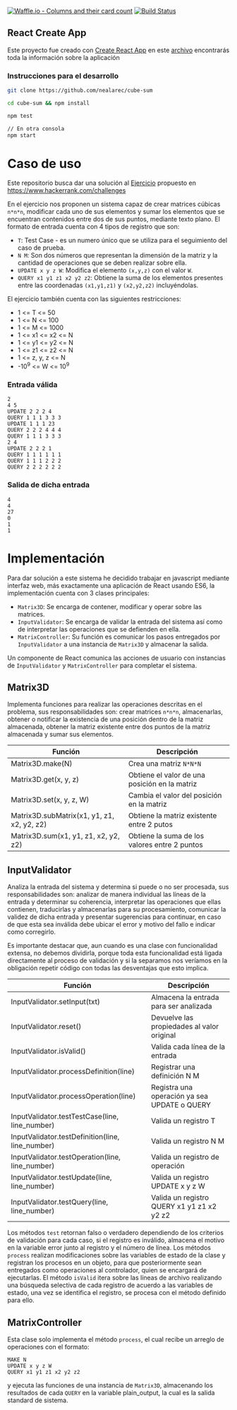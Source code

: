 [![Waffle.io - Columns and their card count](https://badge.waffle.io/Nealarec/cube-sum.png?columns=all)](https://waffle.io/Nealarec/cube-sum?utm_source=badge)
[![Build Status](https://travis-ci.org/nealarec/cube-sum.svg?branch=master)](https://travis-ci.org/nealarec/cube-sum)

## React Create App

Este proyecto fue creado con [Create React App](https://github.com/facebookincubator/create-react-app)
en este [archivo](CREATE-APP-README.md) encontrarás toda la información sobre la aplicación

### Instrucciones para el desarrollo

```bash
git clone https://github.com/nealarec/cube-sum

cd cube-sum && npm install

npm test

// En otra consola
npm start
```

# Caso de uso
Este repositorio busca dar una solución al [Ejercicio](https://www.hackerrank.com/challenges/cube-summation/problem) propuesto en https://www.hackerrank.com/challenges

En el ejercicio nos proponen un sistema capaz de crear matrices cúbicas `n*n*n`,
modificar cada uno de sus elementos y sumar los elementos que se encuentran
contenidos entre dos de sus puntos, mediante texto plano. El formato de entrada
cuenta con 4 tipos de registro que son:

* `T`: Test Case - es un numero único que se utiliza para el seguimiento del caso de prueba.
* `N M`: Son dos números que representan la dimensión de la matriz y la cantidad de operaciones que se deben realizar sobre ella.
* `UPDATE x y z W`: Modifica el elemento `(x,y,z)` con el valor `W`.
* `QUERY x1 y1 z1 x2 y2 z2`: Obtiene la suma de los elementos presentes entre las coordenadas `(x1,y1,z1)` y `(x2,y2,z2)` incluyéndolas.

El ejercicio también cuenta con las siguientes restricciones:

* 1 <= T <= 50
* 1 <= N <= 100
* 1 <= M <= 1000
* 1 <= x1 <= x2 <= N
* 1 <= y1 <= y2 <= N
* 1 <= z1 <= z2 <= N
* 1 <= z, y, z <= N
* -10<sup>9</sup> <= W <= 10<sup>9</sup>

### Entrada válida
```
2
4 5
UPDATE 2 2 2 4
QUERY 1 1 1 3 3 3
UPDATE 1 1 1 23
QUERY 2 2 2 4 4 4
QUERY 1 1 1 3 3 3
2 4
UPDATE 2 2 2 1
QUERY 1 1 1 1 1 1
QUERY 1 1 1 2 2 2
QUERY 2 2 2 2 2 2
```
### Salida de dicha entrada
```
4
4
27
0
1
1
```

# Implementación

Para dar solución a este sistema he decidido trabajar en javascript mediante interfaz web,
más exactamente una aplicación de React usando ES6, la implementación cuenta con 3
clases principales:

- `Matrix3D`: Se encarga de contener, modificar y operar sobre las matrices.
- `InputValidator`: Se encarga de validar la entrada del sistema así como de interpretar las operaciones que se defienden en ella.
- `MatrixController`: Su función es comunicar los pasos entregados por `InputValidator` a una instancia de `Matrix3D` y almacenar la salida.

Un componente de React comunica las acciones de usuario con instancias
de `InputValidator` y `MatrixController` para completar el sistema.

## Matrix3D
Implementa funciones para realizar las operaciones descritas en el problema,
sus responsabilidades son: crear matrices `n*n*n`, almacenarlas, obtener o notificar la existencia
de una posición dentro de la matriz almacenada, obtener la matriz existente entre dos puntos de la
matriz almacenada y sumar sus elementos.

| Función                                       | Descripción                                       |
|-                                              |-                                                  |
| Matrix3D.make(N)                              | Crea una matriz `N*N*N`                           |
| Matrix3D.get(x, y, z)                         | Obtiene el valor de una posición en la matriz     |
| Matrix3D.set(x, y, z, W)                      | Cambia el valor del posición en la matriz         |
| Matrix3D.subMatrix(x1, y1, z1, x2, y2, z2)    | Obtiene la matriz existente entre 2 putos         |
| Matrix3D.sum(x1, y1, z1, x2, y2, z2)          | Obtiene la suma de los valores entre 2 puntos     |

## InputValidator
Analiza la entrada del sistema y determina si puede o no ser procesada, sus responsabilidades son:
analizar de manera individual las líneas de la entrada y determinar su coherencia, interpretar las
operaciones que ellas contienen, traducirlas y almacenarlas para su procesamiento, comunicar
la validez de dicha entrada y presentar sugerencias para continuar, en caso de que
esta sea inválida debe ubicar el error y motivo del fallo e indicar como corregirlo.

Es importante destacar que, aun cuando es una clase con funcionalidad extensa, no debemos
dividirla, porque toda esta funcionalidad está ligada directamente al proceso de validación
y si la separamos nos veríamos en la obligación repetir código con todas las desventajas que esto implica.

| Función                                           | Descripción                                       |
|-                                                  |-                                                  |
| InputValidator.setInput(txt)                      | Almacena la entrada para ser analizada            |
| InputValidator.reset()                            | Devuelve las propiedades al valor original        |
| InputValidator.isValid()                          | Valida cada línea de la entrada                   |
| InputValidator.processDefinition(line)            | Registrar una definición N M                      |
| InputValidator.processOperation(line)             | Registra una operación ya sea UPDATE o QUERY      |
| InputValidator.testTestCase(line, line_number)    | Valida un registro T                              |
| InputValidator.testDefinition(line, line_number)  | Valida un registro N M                            |
| InputValidator.testOperation(line, line_number)   | Valida un registro de operación                   |
| InputValidator.testUpdate(line, line_number)      | Valida un registro UPDATE x y z W                 |
| InputValidator.testQuery(line, line_number)       | Valida un registro QUERY x1 y1 z1 x2 y2 z2        |

Los métodos `test` retornan falso o verdadero dependiendo de los criterios de validación para cada caso,
si el registro es inválido, almacena el motivo en la variable error junto al registro y el número de línea.
Los métodos `process` realizan modificaciones sobre las variables de estado
de la clase y registran los procesos en un objeto, para que posteriormente sean entregados como operaciones
al controlador, quien se encargará de ejecutarlas. El método `isValid` itera sobre las líneas de archivo
realizando una búsqueda selectiva de cada registro de acuerdo a las variables de estado, una vez se
identifica el registro, se procesa con el método definido para ello.

## MatrixController

Esta clase solo implementa el método `process`, el cual recibe un arreglo de operaciones con el formato:

```
MAKE N
UPDATE x y z W
QUERY x1 y1 z1 x2 y2 z2
```

y ejecuta las funciones de una instancia de `Matrix3D`, almacenando los resultados de cada `QUERY` en
la variable plain_output, la cual es la salida standard de sistema.
